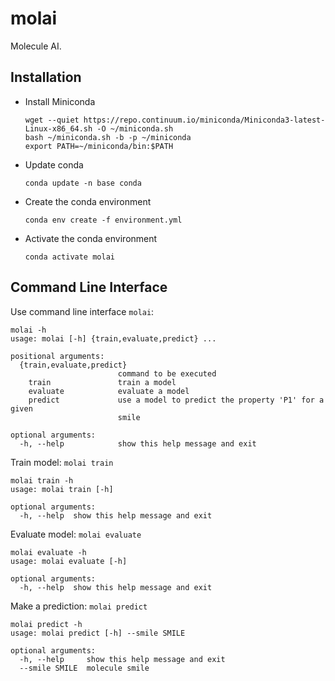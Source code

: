 # molai

Molecule AI.


## Installation

- Install Miniconda
  ```shell
  wget --quiet https://repo.continuum.io/miniconda/Miniconda3-latest-Linux-x86_64.sh -O ~/miniconda.sh
  bash ~/miniconda.sh -b -p ~/miniconda
  export PATH=~/miniconda/bin:$PATH
  ```

- Update conda
  ```shell
  conda update -n base conda
  ```

- Create the conda environment
  ```shell
  conda env create -f environment.yml
  ```

- Activate the conda environment
  ```shell
  conda activate molai
  ```


## Command Line Interface

Use command line interface `molai`:
```shell
molai -h
usage: molai [-h] {train,evaluate,predict} ...

positional arguments:
  {train,evaluate,predict}
                        command to be executed
    train               train a model
    evaluate            evaluate a model
    predict             use a model to predict the property 'P1' for a given
                        smile

optional arguments:
  -h, --help            show this help message and exit

```

Train model: `molai train`
```shell
molai train -h
usage: molai train [-h]

optional arguments:
  -h, --help  show this help message and exit
```

Evaluate model: `molai evaluate`
```shell
molai evaluate -h
usage: molai evaluate [-h]

optional arguments:
  -h, --help  show this help message and exit
```

Make a prediction: `molai predict`
```shell
molai predict -h
usage: molai predict [-h] --smile SMILE

optional arguments:
  -h, --help     show this help message and exit
  --smile SMILE  molecule smile
```
